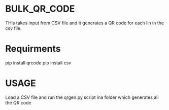 # BULK_QR_CODE
THis takes input from CSV file and it generates a QR code for each lin in the csv file.
# Requirments
pip install qrcode
pip install csv

# USAGE
Load a CSV file and run the qrgen.py script ina folder which generates all the QR code
